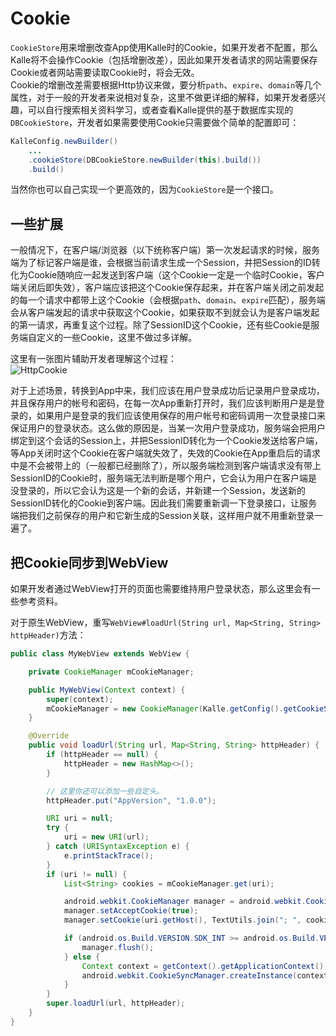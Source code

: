 # Cookie

`CookieStore`用来增删改查App使用Kalle时的Cookie，如果开发者不配置，那么Kalle将不会操作Cookie（包括增删改差），因此如果开发者请求的网站需要保存Cookie或者网站需要读取Cookie时，将会无效。  
Cookie的增删改差需要根据Http协议来做，要分析`path`、`expire`、`domain`等几个属性，对于一般的开发者来说相对复杂，这里不做更详细的解释，如果开发者感兴趣，可以自行搜索相关资料学习，或者查看Kalle提供的基于数据库实现的`DBCookieStore`，开发者如果需要使用Cookie只需要做个简单的配置即可：
```java
KalleConfig.newBuilder()
    ...
    .cookieStore(DBCookieStore.newBuilder(this).build())
    .build()
```

当然你也可以自己实现一个更高效的，因为`CookieStore`是一个接口。

## 一些扩展
一般情况下，在客户端/浏览器（以下统称客户端）第一次发起请求的时候，服务端为了标记客户端是谁，会根据当前请求生成一个Session，并把Session的ID转化为Cookie随响应一起发送到客户端（这个Cookie一定是一个临时Cookie，客户端关闭后即失效），客户端应该把这个Cookie保存起来，并在客户端关闭之前发起的每一个请求中都带上这个Cookie（会根据`path`、`domain`、`expire`匹配），服务端会从客户端发起的请求中获取这个Cookie，如果获取不到就会认为是客户端发起的第一请求，再重复这个过程。除了SessionID这个Cookie，还有些Cookie是服务端自定义的一些Cookie，这里不做过多详解。

这里有一张图片辅助开发者理解这个过程：  
![HttpCookie](../images/session.svg)  

对于上述场景，转换到App中来，我们应该在用户登录成功后记录用户登录成功，并且保存用户的帐号和密码，在每一次App重新打开时，我们应该判断用户是是登录的，如果用户是登录的我们应该使用保存的用户帐号和密码调用一次登录接口来保证用户的登录状态。这么做的原因是，当某一次用户登录成功，服务端会把用户绑定到这个会话的Session上，并把SessionID转化为一个Cookie发送给客户端，等App关闭时这个Cookie在客户端就失效了，失效的Cookie在App重启后的请求中是不会被带上的（一般都已经删除了），所以服务端检测到客户端请求没有带上SessionID的Cookie时，服务端无法判断是哪个用户，它会认为用户在客户端是没登录的，所以它会认为这是一个新的会话，并新建一个Session，发送新的SessionID转化的Cookie到客户端。因此我们需要重新调一下登录接口，让服务端把我们之前保存的用户和它新生成的Session关联，这样用户就不用重新登录一遍了。

## 把Cookie同步到WebView
如果开发者通过WebView打开的页面也需要维持用户登录状态，那么这里会有一些参考资料。

对于原生WebView，重写`WebView#loadUrl(String url, Map<String, String> httpHeader)`方法：
```java
public class MyWebView extends WebView {

    private CookieManager mCookieManager;

    public MyWebView(Context context) {
        super(context);
        mCookieManager = new CookieManager(Kalle.getConfig().getCookieStore());
    }

    @Override
    public void loadUrl(String url, Map<String, String> httpHeader) {
        if (httpHeader == null) {
            httpHeader = new HashMap<>();
        }

        // 这里你还可以添加一些自定头。
        httpHeader.put("AppVersion", "1.0.0");

        URI uri = null;
        try {
            uri = new URI(url);
        } catch (URISyntaxException e) {
            e.printStackTrace();
        }
        if (uri != null) {
            List<String> cookies = mCookieManager.get(uri);

            android.webkit.CookieManager manager = android.webkit.CookieManager.getInstance();
            manager.setAcceptCookie(true);
            manager.setCookie(uri.getHost(), TextUtils.join("; ", cookies));

            if (android.os.Build.VERSION.SDK_INT >= android.os.Build.VERSION_CODES.LOLLIPOP) {
                manager.flush();
            } else {
                Context context = getContext().getApplicationContext();
                android.webkit.CookieSyncManager.createInstance(context).sync();
            }
        }
        super.loadUrl(url, httpHeader);
    }
}
```